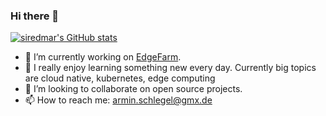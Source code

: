 ### Hi there 👋


[![siredmar's GitHub stats](https://github-readme-stats.vercel.app/api?username=siredmar)](https://github.com/anuraghazra/github-readme-stats)

- 🔭 I’m currently working on [EdgeFarm](https://github.com/edgefarm).
- 🌱 I really enjoy learning something new every day. Currently big topics are cloud native, kubernetes, edge computing
- 👯 I’m looking to collaborate on open source projects.
- 📫 How to reach me: armin.schlegel@gmx.de
